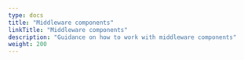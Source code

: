 ```yaml
---
type: docs
title: "Middleware components"
linkTitle: "Middleware components"
description: "Guidance on how to work with middleware components"
weight: 200
---
```


